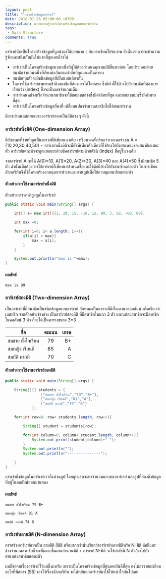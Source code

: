 ```yaml
---
layout: post
title: "โครงสร้างข้อมูลอาร์เรย์"
date: 2018-01-26 09:00:00 +0700
description: มาทำความรู้จักกับโครงสร้างข้อมูลแบบอาร์เรย์กัน
tags:
 - Data Structure
comments: true
---
```

อาร์เรย์นับเป็นโครงสร้างข้อมูลที่ถูกนำมาใช้บ่อยมาก ๆ กับการเขียนโปรแกรม ดังนั้นเราควรจะทำความรู้จักและสนิทกับมันให้มากที่สุดเลยก็ว่าได้

- อาร์เรย์เป็นโครงสร้างข้อมูลแบบหนึ่งที่ผู้ใช้ต้องกำหนดคุณสมบัติขึ้นมาก่อน โดยประกอบด้วยสมาชิกจำนวนหนึ่งที่เรียงต่อกันตามลำดับที่ถูกมองเป็นตาราง
- สมาชิกทุกตัวจะมีชนิดข้อมูลที่เป็นแบบเดียวกัน
- ในการใช้อาร์เรย์สามารถเข้าถึงสมาชิกที่ต้องการได้โดยตรง ซึ่งมีตัวชี้ใช้อ้างไปยังสมาชิกที่ต้องการเรียกว่า (index) ซึ่งจะเป็นเลขจำนวนเต็ม
- การกำหนดช่วงหรือจำนวนสมาชิกจะใช้ขอบเขตล่างซึ่งมีค่าน้อยที่สุด และขอบเขตบนซึ่งมีค่ามากที่สุด
- อาร์เรย์เป็นโครงสร้างข้อมูลที่คงที่ เปลี่ยนแปลงจำนวนสมาชิกไม่ได้ขณะทำงาน

มีการกำหนดลักษณะของอาร์เรย์ออกเป็นมิติต่าง ๆ ดังนี้

### อาร์เรย์หนึ่งมิติ (One-dimension Array)
มีลักษณะที่ง่ายที่สุดเป็นตารางที่มีเพียงแถวเดียว หรือบางครั้งเรียกว่าเวกเตอร์ เช่น A = {10,20,30,40,50} ‣ อาร์เรย์หนึ่งมิติจะมีดัชนีเพียงตัวเดียวที่ใช้อ้างไปยังตำแหน่งของสมาชิกแต่ละตัว อาร์เรย์แต่ละตัวจะถูกแยกแยะด้วยชื่ออาร์เรย์ตามด้วยดัชนี (index) ที่อยู่ในวงเล็บ

จากอาร์เรย์ A จะได้ A(0)=10, A(1)=20, A(2)=30, A(3)=40 และ A(4)=50 ซึ่งมีสมาชิก 5 ตัว
ดังนั้นเมื่อต้องการใช้อาร์เรย์ก็เพียงแค่กำหนดชื่อและใช้ดัชนีอ้างไปยังสมาชิกแต่ละตัว
ในการเขียนอัลกอรึทึมจึงใช้โครงสร้างควบคุมการทำงานแบบวนลูปเพื่อใช้ควบคุมสมาชิกแต่ละตัว

#### ตัวอย่างการใช้งานอาร์เรย์หนึ่งมิติ
ตัวอย่างการหาค่าสูงสุดในอาร์เรย์
```java
public static void main(String[] args) {

    int[] a= new int[]{1, 20, 15, -10, 12, 99, 3, 50, -60, 89};

    int max =0;

	for(int i=0; i< a.length; i++){
		if(a[i] > max){
			max = a[i];
		}
	}

	System.out.println("max is "+max);
}
```
#### ผลลัพธ์
`max is 99`

### อาร์เรย์สองมิติ (Two-dimension Array)
เป็นอาร์เรย์ที่มีสมาชิกเป็นชนิดข้อมูลแบบอาร์เรย์ ลักษณะเป็นตารางที่มีทั้งแถวและคอลัมน์ หรือเรียกว่าเมตทริก จากตัวอย่างข้างล่าง เป็นอาร์เรย์สองมิติ ที่มีสมาชิกในแถว 3 ตัว และแต่ละสมาชิกจะมีสมาชิกในคอลัมน์ 3 ตัว
ก็จะได้เป็นตารางขนาด 3*3

| ชื่อ        | คะแนน           | เกรด  |
| -------------  |:-------------:| -----:|
| สมชาย ตั้งใจเรียน | 79      |   B+ |
| สมหญิง เรียนดี   | 85      |   A |
| สมบัติ มากมี     | 70      |   C |

#### ตัวอย่างการใช้งานอาร์เรย์สองมิติ
```java
public static void main(String[] args) {

	String[][] students = {
				{"สมชาย ตั้งใจเรียน","79","B+"},
				{"สมหญิง เรียนดี","81","A"},
				{"สมบัติ มากมี","74","B"}
			};

	for(int row=0; row< students.length; row++){

		String[] student = students[row];

		for(int column=0; column< student.length; column++){
			System.out.print(student[column]+" ");
		}
		System.out.println("");
		System.out.println("---------------");

	}
}
```

การเข้าถึงข้อมูลในอาร์เรย์เราก็แค่วนลูป โดยลูปแรกจะหาจำนวนแถวของอาร์เรย์ และลูปที่สองดึงข้อมูลที่อยู่ในคอลัมน์ออกมาแสดง

#### ผลลัพธ์
```
สมชาย ตั้งใจเรียน 79 B+

สมหญิง เรียนดี 81 A

สมบัติ มากมี 74 B
```
### อาร์เรย์หลายมิติ (N-dimension Array)

การสร้างอาร์เรย์อาจเป็น สามมิติ สี่มิติ หรือมากกว่านั้นเรียกว่าอาร์เรย์หลายมิติหรือ N-มิติ ดัชนีและช่วงจำนวนสมาชิกก็จะเพิ่มมากขึ้นตามจำนวนมิติ ‣ อาร์เรย์ N-มิติ จะใช้ค่าดัชนี N ตัวอ้างไปยังตำแหน่งสมาชิกแต่ละตัว

ผมก็ขอจบเรื่องอาร์เรย์ไว้แค่นี้นะครับ เพราะเป็นโครงสร้างข้อมูลที่คุ้นเคยกันดีที่สุด คงไม่ลงรายละเอียดอะไรที่พิสดาร (55) เอาไว้เรื่องอัลกอรึทึม จะได้หยิบยกอาร์เรย์มาใช้ให้หนำใจกันไปเลย
